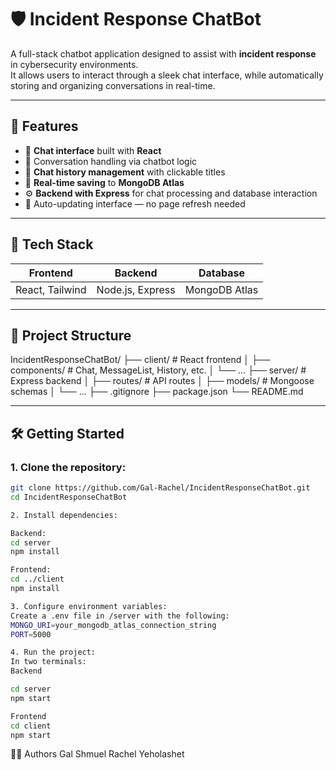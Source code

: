 # 🛡️ Incident Response ChatBot

A full-stack chatbot application designed to assist with **incident response** in cybersecurity environments.  
It allows users to interact through a sleek chat interface, while automatically storing and organizing conversations in real-time.

---

## 🚀 Features

- 💬 **Chat interface** built with **React**
- 🧠 Conversation handling via chatbot logic
- 📁 **Chat history management** with clickable titles
- 💾 **Real-time saving** to **MongoDB Atlas**
- ⚙️ **Backend with Express** for chat processing and database interaction
- 🔁 Auto-updating interface — no page refresh needed

---

## 🧱 Tech Stack

| Frontend        | Backend          | Database        |
|-----------------|------------------|-----------------|
| React, Tailwind | Node.js, Express | MongoDB Atlas   |

---

## 📂 Project Structure

IncidentResponseChatBot/ 
    ├── client/ # React frontend 
        │ ├── components/ # Chat, MessageList, History, etc. 
        │ └── ... 
        ├── server/ # Express backend 
            │ ├── routes/ # API routes 
            │ ├── models/ # Mongoose schemas 
            │ └── ... 
            ├── .gitignore 
            ├── package.json 
    └── README.md

---

## 🛠️ Getting Started

### 1. Clone the repository:
```bash
git clone https://github.com/Gal-Rachel/IncidentResponseChatBot.git
cd IncidentResponseChatBot

2. Install dependencies:

Backend:
cd server
npm install

Frontend:
cd ../client
npm install

3. Configure environment variables:
Create a .env file in /server with the following:
MONGO_URI=your_mongodb_atlas_connection_string
PORT=5000

4. Run the project:
In two terminals:
Backend

cd server
npm start

Frontend
cd client
npm start

```

👩‍💻 Authors
Gal Shmuel 
Rachel Yeholashet

